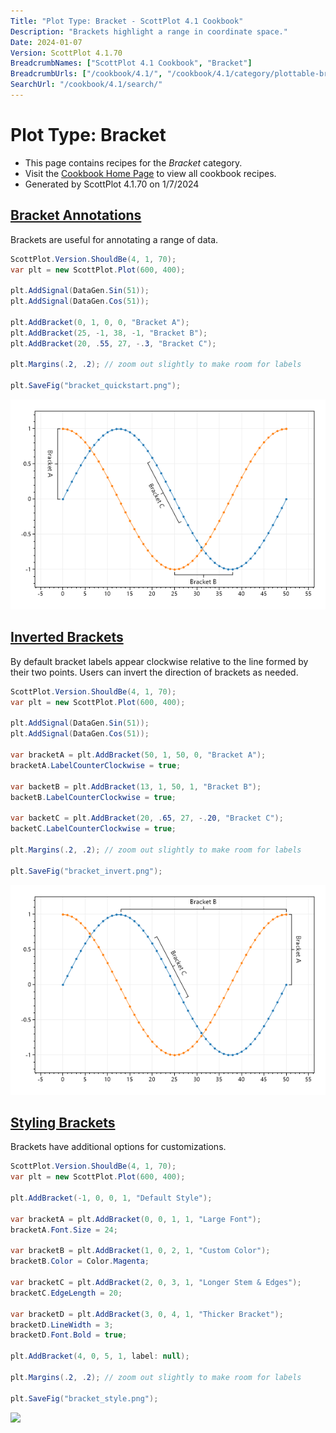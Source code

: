 ```yaml
---
Title: "Plot Type: Bracket - ScottPlot 4.1 Cookbook"
Description: "Brackets highlight a range in coordinate space."
Date: 2024-01-07
Version: ScottPlot 4.1.70
BreadcrumbNames: ["ScottPlot 4.1 Cookbook", "Bracket"]
BreadcrumbUrls: ["/cookbook/4.1/", "/cookbook/4.1/category/plottable-bracket/"]
SearchUrl: "/cookbook/4.1/search/"
---
```


# Plot Type: Bracket
* This page contains recipes for the _Bracket_ category.
* Visit the [Cookbook Home Page](../../) to view all cookbook recipes.
* Generated by ScottPlot 4.1.70 on 1/7/2024
<h2><a id='bracket-annotations' href='/cookbook/4.1/recipes/bracket_quickstart/'>Bracket Annotations</a></h2>

Brackets are useful for annotating a range of data.

```cs
ScottPlot.Version.ShouldBe(4, 1, 70);
var plt = new ScottPlot.Plot(600, 400);

plt.AddSignal(DataGen.Sin(51));
plt.AddSignal(DataGen.Cos(51));

plt.AddBracket(0, 1, 0, 0, "Bracket A");
plt.AddBracket(25, -1, 38, -1, "Bracket B");
plt.AddBracket(20, .55, 27, -.3, "Bracket C");

plt.Margins(.2, .2); // zoom out slightly to make room for labels

plt.SaveFig("bracket_quickstart.png");
```

<img src='../../images/bracket_quickstart.png' class='d-block mx-auto my-5' />


<h2><a id='inverted-brackets' href='/cookbook/4.1/recipes/bracket_invert/'>Inverted Brackets</a></h2>

By default bracket labels appear clockwise relative to the line formed by their two points. Users can invert the direction of brackets as needed.

```cs
ScottPlot.Version.ShouldBe(4, 1, 70);
var plt = new ScottPlot.Plot(600, 400);

plt.AddSignal(DataGen.Sin(51));
plt.AddSignal(DataGen.Cos(51));

var bracketA = plt.AddBracket(50, 1, 50, 0, "Bracket A");
bracketA.LabelCounterClockwise = true;

var backetB = plt.AddBracket(13, 1, 50, 1, "Bracket B");
backetB.LabelCounterClockwise = true;

var backetC = plt.AddBracket(20, .65, 27, -.20, "Bracket C");
backetC.LabelCounterClockwise = true;

plt.Margins(.2, .2); // zoom out slightly to make room for labels

plt.SaveFig("bracket_invert.png");
```

<img src='../../images/bracket_invert.png' class='d-block mx-auto my-5' />


<h2><a id='styling-brackets' href='/cookbook/4.1/recipes/bracket_style/'>Styling Brackets</a></h2>

Brackets have additional options for customizations.

```cs
ScottPlot.Version.ShouldBe(4, 1, 70);
var plt = new ScottPlot.Plot(600, 400);

plt.AddBracket(-1, 0, 0, 1, "Default Style");

var bracketA = plt.AddBracket(0, 0, 1, 1, "Large Font");
bracketA.Font.Size = 24;

var bracketB = plt.AddBracket(1, 0, 2, 1, "Custom Color");
bracketB.Color = Color.Magenta;

var bracketC = plt.AddBracket(2, 0, 3, 1, "Longer Stem & Edges");
bracketC.EdgeLength = 20;

var bracketD = plt.AddBracket(3, 0, 4, 1, "Thicker Bracket");
bracketD.LineWidth = 3;
bracketD.Font.Bold = true;

plt.AddBracket(4, 0, 5, 1, label: null);

plt.Margins(.2, .2); // zoom out slightly to make room for labels

plt.SaveFig("bracket_style.png");
```

<img src='../../images/bracket_style.png' class='d-block mx-auto my-5' />



